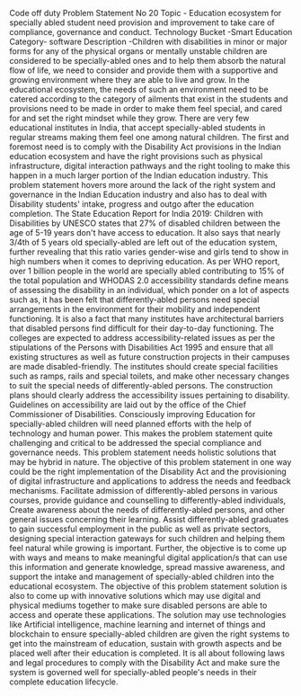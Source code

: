 Code off duty 
Problem Statement No 20
Topic - Education ecosystem for specially abled student need provision and improvement to take care of compliance, governance and conduct.
Technology Bucket -Smart Education
Category- software
Description -Children with disabilities in minor or major forms for any of the physical organs or mentally unstable children are considered to be specially-abled ones and to help them absorb the natural flow of life, we need to consider and provide them with a supportive and growing environment where they are able to live and grow. In the educational ecosystem, the needs of such an environment need to be catered according to the category of ailments that exist in the students and provisions need to be made in order to make them feel special, and cared for and set the right mindset while they grow. There are very few educational institutes in India, that accept specially-abled students in regular streams making them feel one among natural children. The first and foremost need is to comply with the Disability Act provisions in the Indian education ecosystem and have the right provisions such as physical infrastructure, digital interaction pathways and the right tooling to make this happen in a much larger portion of the Indian education industry. This problem statement hovers more around the lack of the right system and governance in the Indian Education industry and also has to deal with Disability students' intake, progress and outgo after the education completion. The State Education Report for India 2019: Children with Disabilities by UNESCO states that 27% of disabled children between the age of 5-19 years don't have access to education. It also says that nearly 3/4th of 5 years old specially-abled are left out of the education system, further revealing that this ratio varies gender-wise and girls tend to show in high numbers when it comes to depriving education. As per WHO report, over 1 billion people in the world are specially abled contributing to 15% of the total population and WHODAS 2.0 accessibility standards define means of assessing the disability in an individual, which ponder on a lot of aspects such as, it has been felt that differently-abled persons need special arrangements in the environment for their mobility and independent functioning. It is also a fact that many institutes have architectural barriers that disabled persons find difficult for their day-to-day functioning. The colleges are expected to address accessibility-related issues as per the stipulations of the Persons with Disabilities Act 1995 and ensure that all existing structures as well as future construction projects in their campuses are made disabled-friendly. The institutes should create special facilities such as ramps, rails and special toilets, and make other necessary changes to suit the special needs of differently-abled persons. The construction plans should clearly address the accessibility issues pertaining to disability. Guidelines on accessibility are laid out by the office of the Chief Commissioner of Disabilities. Consciously improving Education for specially-abled children will need planned efforts with the help of technology and human power. This makes the problem statement quite challenging and critical to be addressed the special compliance and governance needs. This problem statement needs holistic solutions that may be hybrid in nature. The objective of this problem statement in one way could be the right implementation of the Disability Act and the provisioning of digital infrastructure and applications to address the needs and feedback mechanisms. Facilitate admission of differently-abled persons in various courses, provide guidance and counselling to differently-abled individuals, Create awareness about the needs of differently-abled persons, and other general issues concerning their learning. Assist differently-abled graduates to gain successful employment in the public as well as private sectors, designing special interaction gateways for such children and helping them feel natural while growing is important. Further, the objective is to come up with ways and means to make meaningful digital application/s that can use this information and generate knowledge, spread massive awareness, and support the intake and management of specially-abled children into the educational ecosystem. The objective of this problem statement solution is also to come up with innovative solutions which may use digital and physical mediums together to make sure disabled persons are able to access and operate these applications. The solution may use technologies like Artificial intelligence, machine learning and internet of things and blockchain to ensure specially-abled children are given the right systems to get into the mainstream of education, sustain with growth aspects and be placed well after their education is completed. It is all about following laws and legal procedures to comply with the Disability Act and make sure the system is governed well for specially-abled people's needs in their complete education lifecycle.
